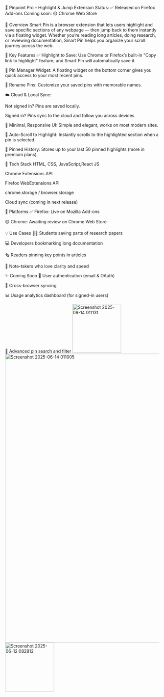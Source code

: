 🧠 Pinpoint Pro – Highlight & Jump Extension
Status: ✅ Released on Firefox Add-ons
Coming soon: 🟡 Chrome Web Store

📌 Overview
Smart Pin is a browser extension that lets users highlight and save specific sections of any webpage — then jump back to them instantly via a floating widget. Whether you’re reading long articles, doing research, or reviewing documentation, Smart Pin helps you organize your scroll journey across the web.

🎯 Key Features
✅ Highlight to Save: Use Chrome or Firefox’s built-in "Copy link to highlight" feature, and Smart Pin will automatically save it.

🔖 Pin Manager Widget: A floating widget on the bottom corner gives you quick access to your most recent pins.

📝 Rename Pins: Customize your saved pins with memorable names.

☁️ Cloud & Local Sync:

Not signed in? Pins are saved locally.

Signed in? Pins sync to the cloud and follow you across devices.

🎨 Minimal, Responsive UI: Simple and elegant, works on most modern sites.

💬 Auto-Scroll to Highlight: Instantly scrolls to the highlighted section when a pin is selected.

📁 Pinned History: Stores up to your last 50 pinned highlights (more in premium plans).

🔧 Tech Stack
HTML, CSS, JavaScript,React JS

Chrome Extensions API

Firefox WebExtensions API

chrome.storage / browser.storage

Cloud sync (coming in next release)

🚀 Platforms
✅ Firefox: Live on Mozilla Add-ons

🟡 Chrome: Awaiting review on Chrome Web Store

💡 Use Cases
🧑‍🎓 Students saving parts of research papers

💻 Developers bookmarking long documentation

🗞️ Readers pinning key points in articles

🧠 Note-takers who love clarity and speed

✨ Coming Soon
🔐 User authentication (email & OAuth)

🔄 Cross-browser syncing

📊 Usage analytics dashboard (for signed-in users)

🎯 Advanced pin search and filter
<img width="159" alt="Screenshot 2025-06-14 011131" src="https://github.com/user-attachments/assets/1f764556-76aa-480a-a701-fb7393fe7084" />
<img width="942" alt="Screenshot 2025-06-14 011005" src="https://github.com/user-attachments/assets/03873d2b-da12-487c-9c9d-e9d07b704e87" />
<img width="160" alt="Screenshot 2025-06-12 082812" src="https://github.com/user-attachments/assets/015d3dfb-8dd5-40a1-8171-9518c4b286c6" />

